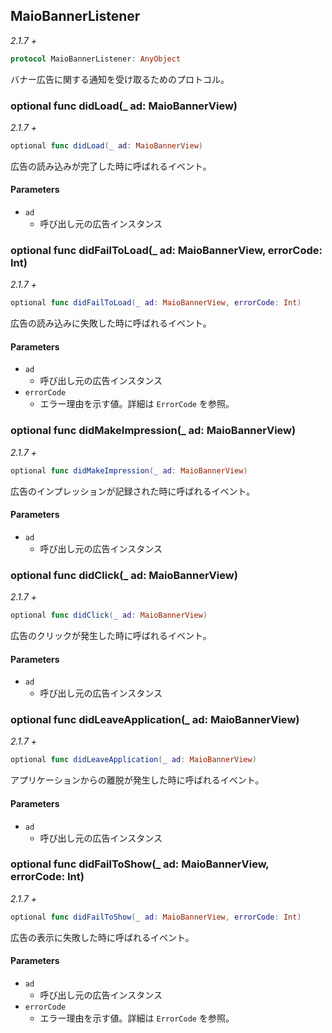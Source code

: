 ## MaioBannerListener

_2.1.7 +_

```swift
protocol MaioBannerListener: AnyObject
```

バナー広告に関する通知を受け取るためのプロトコル。

### optional func didLoad(_ ad: MaioBannerView)

_2.1.7 +_

```swift
optional func didLoad(_ ad: MaioBannerView)
```

広告の読み込みが完了した時に呼ばれるイベント。

#### Parameters

- `ad`
    - 呼び出し元の広告インスタンス

### optional func didFailToLoad(_ ad: MaioBannerView, errorCode: Int)

_2.1.7 +_

```swift
optional func didFailToLoad(_ ad: MaioBannerView, errorCode: Int)
```

広告の読み込みに失敗した時に呼ばれるイベント。

#### Parameters

- `ad`
    - 呼び出し元の広告インスタンス
- `errorCode`
    - エラー理由を示す値。詳細は `ErrorCode` を参照。

### optional func didMakeImpression(_ ad: MaioBannerView)

_2.1.7 +_

```swift
optional func didMakeImpression(_ ad: MaioBannerView)
```

広告のインプレッションが記録された時に呼ばれるイベント。

#### Parameters

- `ad`
    - 呼び出し元の広告インスタンス

### optional func didClick(_ ad: MaioBannerView)

_2.1.7 +_

```swift
optional func didClick(_ ad: MaioBannerView)
```

広告のクリックが発生した時に呼ばれるイベント。

#### Parameters

- `ad`
    - 呼び出し元の広告インスタンス


### optional func didLeaveApplication(_ ad: MaioBannerView)

_2.1.7 +_

```swift
optional func didLeaveApplication(_ ad: MaioBannerView)
```

アプリケーションからの離脱が発生した時に呼ばれるイベント。

#### Parameters

- `ad`
    - 呼び出し元の広告インスタンス

### optional func didFailToShow(_ ad: MaioBannerView, errorCode: Int)

_2.1.7 +_

```swift
optional func didFailToShow(_ ad: MaioBannerView, errorCode: Int)
```

広告の表示に失敗した時に呼ばれるイベント。

#### Parameters

- `ad`
    - 呼び出し元の広告インスタンス
- `errorCode`
    - エラー理由を示す値。詳細は `ErrorCode` を参照。
